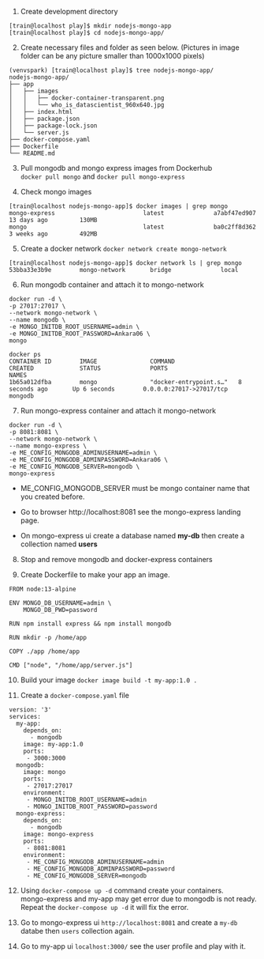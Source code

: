 1. Create development directory
```
[train@localhost play]$ mkdir nodejs-mongo-app
[train@localhost play]$ cd nodejs-mongo-app/
```

2. Create necessary files and folder as seen below. (Pictures in image folder can be any picture smaller than 1000x1000 pixels)
```
(venvspark) [train@localhost play]$ tree nodejs-mongo-app/
nodejs-mongo-app/
├── app
│   ├── images
│   │   ├── docker-container-transparent.png
│   │   └── who_is_datascientist_960x640.jpg
│   ├── index.html
│   ├── package.json
│   ├── package-lock.json
│   └── server.js
├── docker-compose.yaml
├── Dockerfile
└── README.md
```

3. Pull mongodb and mongo express images from Dockerhub  
` docker pull mongo ` and `docker pull mongo-express`  

4. Check mongo images
```
[train@localhost nodejs-mongo-app]$ docker images | grep mongo
mongo-express                         latest              a7abf47ed907        13 days ago         130MB
mongo                                 latest              ba0c2ff8d362        3 weeks ago         492MB
```

5. Create a docker network
`docker network create mongo-network`
```
[train@localhost nodejs-mongo-app]$ docker network ls | grep mongo
53bba33e3b9e        mongo-network       bridge              local
```

6. Run mongodb container and attach it to mongo-network
```
docker run -d \
-p 27017:27017 \
--network mongo-network \
--name mongodb \
-e MONGO_INITDB_ROOT_USERNAME=admin \
-e MONGO_INITDB_ROOT_PASSWORD=Ankara06 \
mongo
```
```
docker ps
CONTAINER ID        IMAGE               COMMAND                  CREATED             STATUS              PORTS                      NAMES
1b65a012dfba        mongo               "docker-entrypoint.s…"   8 seconds ago       Up 6 seconds        0.0.0.0:27017->27017/tcp   mongodb
```

7. Run mongo-express container and attach it mongo-network
```
docker run -d \
-p 8081:8081 \
--network mongo-network \
--name mongo-express \
-e ME_CONFIG_MONGODB_ADMINUSERNAME=admin \
-e ME_CONFIG_MONGODB_ADMINPASSWORD=Ankara06 \
-e ME_CONFIG_MONGODB_SERVER=mongodb \
mongo-express
```
- ME_CONFIG_MONGODB_SERVER must be mongo container name that you created before.

- Go to browser http://localhost:8081 see the mongo-express landing page. 

- On mongo-express ui create a database named **my-db** then create a collection named **users**  

8. Stop and remove mongodb and docker-express containers

9. Create Dockerfile to make your app an image.
```
FROM node:13-alpine

ENV MONGO_DB_USERNAME=admin \
    MONGO_DB_PWD=password

RUN npm install express && npm install mongodb

RUN mkdir -p /home/app

COPY ./app /home/app

CMD ["node", "/home/app/server.js"]
```

10. Build your image
`docker image build -t my-app:1.0 . `

11. Create a `docker-compose.yaml` file  
```
version: '3'
services:
  my-app:
    depends_on:
      - mongodb
    image: my-app:1.0
    ports:
     - 3000:3000
  mongodb:
    image: mongo
    ports:
     - 27017:27017
    environment:
     - MONGO_INITDB_ROOT_USERNAME=admin
     - MONGO_INITDB_ROOT_PASSWORD=password
  mongo-express:
    depends_on:
      - mongodb
    image: mongo-express
    ports:
     - 8081:8081
    environment:
     - ME_CONFIG_MONGODB_ADMINUSERNAME=admin
     - ME_CONFIG_MONGODB_ADMINPASSWORD=password
     - ME_CONFIG_MONGODB_SERVER=mongodb
```

12. Using `docker-compose up -d` command create your containers.  
mongo-express and my-app may get error due to mongodb is not ready. Repeat the `docker-compose up -d` it will fix the error.

13. Go to mongo-express ui `http://localhost:8081` and create a `my-db` databe then `users` collection again.

14. Go to my-app ui `localhost:3000/` see the user profile and play with it.  


